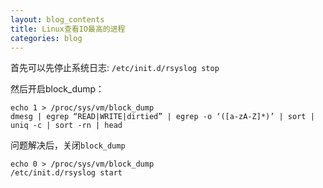 ```yaml
---
layout: blog_contents
title: Linux查看IO最高的进程
categories: blog
---
```


首先可以先停止系统日志:
`/etc/init.d/rsyslog stop`

然后开启block_dump：

```
echo 1 > /proc/sys/vm/block_dump
dmesg | egrep “READ|WRITE|dirtied” | egrep -o ‘([a-zA-Z]*)’ | sort | uniq -c | sort -rn | head 
```

问题解决后，关闭`block_dump`

```
echo 0 > /proc/sys/vm/block_dump
/etc/init.d/rsyslog start
```